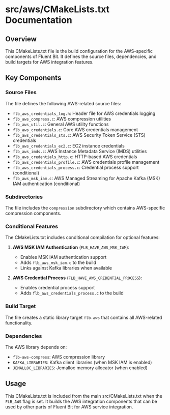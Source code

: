 # src/aws/CMakeLists.txt Documentation

## Overview

This CMakeLists.txt file is the build configuration for the AWS-specific components of Fluent Bit. It defines the source files, dependencies, and build targets for AWS integration features.

## Key Components

### Source Files

The file defines the following AWS-related source files:

- `flb_aws_credentials_log.h`: Header file for AWS credentials logging
- `flb_aws_compress.c`: AWS compression utilities
- `flb_aws_util.c`: General AWS utility functions
- `flb_aws_credentials.c`: Core AWS credentials management
- `flb_aws_credentials_sts.c`: AWS Security Token Service (STS) credentials
- `flb_aws_credentials_ec2.c`: EC2 instance credentials
- `flb_aws_imds.c`: AWS Instance Metadata Service (IMDS) utilities
- `flb_aws_credentials_http.c`: HTTP-based AWS credentials
- `flb_aws_credentials_profile.c`: AWS credentials profile management
- `flb_aws_credentials_process.c`: Credential process support (conditional)
- `flb_aws_msk_iam.c`: AWS Managed Streaming for Apache Kafka (MSK) IAM authentication (conditional)

### Subdirectories

The file includes the `compression` subdirectory which contains AWS-specific compression components.

### Conditional Features

The CMakeLists.txt includes conditional compilation for optional features:

1. **AWS MSK IAM Authentication** (`FLB_HAVE_AWS_MSK_IAM`):
   - Enables MSK IAM authentication support
   - Adds `flb_aws_msk_iam.c` to the build
   - Links against Kafka libraries when available

2. **AWS Credential Process** (`FLB_HAVE_AWS_CREDENTIAL_PROCESS`):
   - Enables credential process support
   - Adds `flb_aws_credentials_process.c` to the build

### Build Target

The file creates a static library target `flb-aws` that contains all AWS-related functionality.

### Dependencies

The AWS library depends on:

- `flb-aws-compress`: AWS compression library
- `KAFKA_LIBRARIES`: Kafka client libraries (when MSK IAM is enabled)
- `JEMALLOC_LIBRARIES`: Jemalloc memory allocator (when enabled)

## Usage

This CMakeLists.txt is included from the main src/CMakeLists.txt when the `FLB_AWS` flag is set. It builds the AWS integration components that can be used by other parts of Fluent Bit for AWS service integration.
